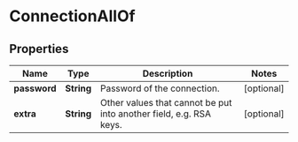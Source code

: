 

# ConnectionAllOf


## Properties

Name | Type | Description | Notes
------------ | ------------- | ------------- | -------------
**password** | **String** | Password of the connection. |  [optional]
**extra** | **String** | Other values that cannot be put into another field, e.g. RSA keys. |  [optional]



